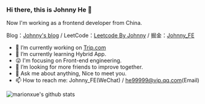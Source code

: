 ### Hi there, this is Johnny He 👋

Now I'm working as a frontend developer from China.

Blog：[Johnny's blog](https://hezhuoyi.github.io/blog) / 
LeetCode：[Leetcode By Johnny](https://hezhuoyi.github.io/leetcode) / 
掘金：[Johnny_FE](https://juejin.cn/user/3597257778155703)

- 🔭 I’m currently working on [Trip.com](https://www.trip.com)
- 🌱 I’m currently learning Hybrid App.
- 😜 I'm focusing on Front-end engineering.
- 🤔 I’m looking for more friends to improve together.
- 💬 Ask me about anything, Nice to meet you.
- 📫 How to reach me: Johnny_FE(WeChat) / he99999@vip.qq.com(Email)


![marionxue's github stats](https://github-readme-stats.vercel.app/api?username=hezhuoyi&theme=vue-dark) 

<!--
**hezhuoyi/hezhuoyi** is a ✨ _special_ ✨ repository because its `README.md` (this file) appears on your GitHub profile.

Here are some ideas to get you started:

- 🔭 I’m currently working on ...
- 🌱 I’m currently learning ...
- 👯 I’m looking to collaborate on ...
- 🤔 I’m looking for help with ...
- 💬 Ask me about ...
- 📫 How to reach me: ...
- 😄 Pronouns: ...
- ⚡ Fun fact: ...
-->
